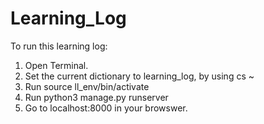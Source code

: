 # Learning_Log

To run this learning log: 

1. Open Terminal. 
2. Set the current dictionary to learning_log, by using cs ~
3. Run source ll_env/bin/activate
4. Run python3 manage.py runserver
5. Go to localhost:8000 in your browswer. 